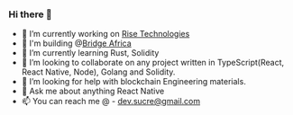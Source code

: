 ### Hi there 👋

- 🔭 I’m currently working on [Rise Technologies](www.rise.capital)
- 🔭 I'm building @[Bridge Africa](www.bridge.africa)
- 🌱 I’m currently learning Rust, Solidity
- 👯 I’m looking to collaborate on any project written in TypeScript(React, React Native, Node), Golang and Solidity.
- 🤔 I’m looking for help with blockchain Engineering materials.
- 💬 Ask me about anything React Native
- 📫 You can reach me @ - dev.sucre@gmail.com
